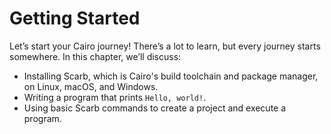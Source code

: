 # Getting Started

Let’s start your Cairo journey! There’s a lot to learn, but every journey starts somewhere. In this chapter, we’ll discuss:

- Installing Scarb, which is Cairo's build toolchain and package manager, on Linux, macOS, and Windows.
- Writing a program that prints `Hello, world!`.
- Using basic Scarb commands to create a project and execute a program.